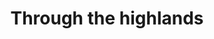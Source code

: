---
layout:     post
title:      Through the highlands
categories: [A Ride on The Pilgrims' Route]
tags:       [EuroVelo, itinerary, bike-touring]
thumbnail:  /img/thumbnails/day-3.jpg
---